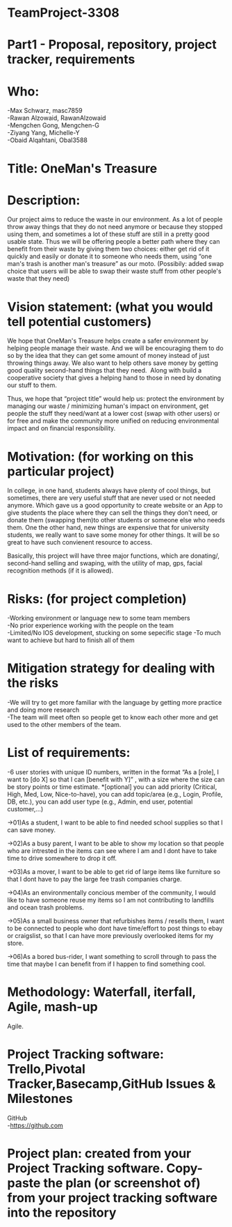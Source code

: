 # TeamProject-3308 
# Part1 - Proposal, repository, project tracker, requirements

# Who: 

-Max Schwarz, masc7859  
-Rawan Alzowaid, RawanAlzowaid  
-Mengchen Gong, Mengchen-G  
-Ziyang Yang, Michelle-Y  
-Obaid Alqahtani, Obal3588  


# Title: OneMan's Treasure

# Description:  

Our project aims to reduce the waste in our environment. As a lot of people throw
away things that they do not need anymore or because they stopped using them,
and sometimes a lot of these stuff are still in a pretty good usable state.
Thus we will be offering people a better path where they can benefit from their
waste by giving them two choices: either get rid of it quickly and easily or donate it to
someone who needs them, using “one man's trash is another man's treasure” as
our moto. (Possibily: added swap choice that users will be able to swap their waste stuff 
from other people's waste that they need)


# Vision statement: (what you would tell potential customers)

We hope that OneMan's Treasure helps create a safer environment by helping people
manage their waste. And we will be encouraging them to do so by the idea that
they can get some amount of money instead of just throwing things away. We also
want to help others save money by getting good quality second-hand things that
they need.  Along with build a cooperative society that gives a helping hand to those in need by donating our
stuff to them.

Thus, we hope that “project title” would help us: protect the environment by managing our waste / minimizing 
human's impact on environment, get people the stuff they need/want at a lower cost (swap with other users) or for free and make the community more unified on reducing environmental impact and on financial responsibility.


# Motivation: (for working on this particular project) 

In college, in one hand, students always have plenty of cool things, but sometimes, there are very useful
stuff that are never used or not needed anymore. Which gave us a good opportunity to create website or
an App to give students the place where they can sell the things they don't need, or donate them
(swapping them)to other students or someone else who needs them. One the other hand, new things are
expensive that for university students, we really want to save some money for other things.
It will be so great to have such convienent resource to access.

Basically, this project will have three major functions, which are donating/, second-hand selling 
and swaping, with the utility of map, gps, facial recognition methods (if it is allowed).


# Risks: (for project completion)

-Working environment or language new to some team members  
-No prior experience working with the people on the team  
-Limited/No IOS development, stucking on some sepecific stage
-To much want to achieve but hard to finish all of them


# Mitigation strategy for dealing with the risks

-We will try to get more familiar with the language by getting more practice and doing more research  
-The team will meet often so people get to know each other more and get used to the other members of the team.  


# List of requirements: 

-6 user stories with unique ID numbers, written in the format “As a [role], I want to [do X] so that I can [benefit with Y]” , with a size where the size can be story points or time estimate. 
*[optional] you can add priority (Critical, High, Med, Low, Nice-to-have), you can add topic/area (e.g., Login, Profile, DB, etc.), you can add user type (e.g., Admin, end user, potential customer,…)  

->01)As a student, I want to be able to find needed school supplies so that I can save money.  

->02)As a busy parent, I want to be able to show my location so that people who are intrested in the items can see where I am and I dont have to take time to drive somewhere to drop it off.  

->03)As a mover, I want to be able to get rid of large items like furniture so that I dont have to pay the large fee trash companies charge.

->04)As an environmentally concious member of the community, I would like to have someone reuse my items so I am not contributing to landfills and ocean trash problems.

->05)As a small business owner that refurbishes items / resells them, I want to be connected to people who dont have time/effort to post things to ebay or craigslist, so that I can have more previously overlooked items for my store.

->06)As a bored bus-rider, I want something to scroll through to pass the time that maybe I can benefit from if I happen to find something cool.

# Methodology: Waterfall, iterfall, Agile, mash-up 

Agile.

# Project Tracking software: Trello,Pivotal Tracker,Basecamp,GitHub Issues & Milestones

GitHub  
-https://github.com

# Project plan: created from your Project Tracking software. Copy-paste the plan (or screenshot of) from your project tracking software into the repository
